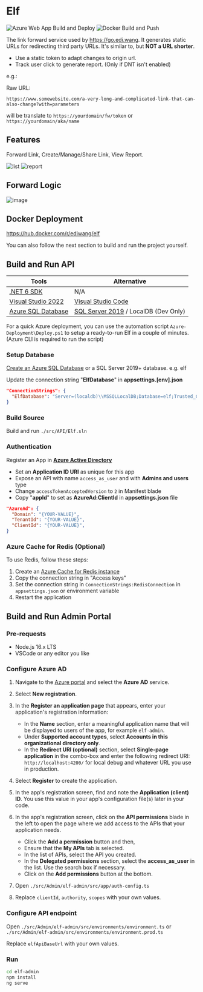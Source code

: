 # Elf

![Azure Web App Build and Deploy](https://github.com/EdiWang/Elf/workflows/Azure%20Web%20App%20Build%20and%20Deploy/badge.svg) ![Docker Build and Push](https://github.com/EdiWang/Elf/workflows/Docker%20on%20Linux/badge.svg)

The link forward service used by https://go.edi.wang. It generates static URLs for redirecting third party URLs. It's similar to, but **NOT a URL shorter**. 

- Use a static token to adapt changes to origin url.
- Track user click to generate report. (Only if DNT isn't enabled)

e.g.:

Raw URL:
```
https://www.somewebsite.com/a-very-long-and-complicated-link-that-can-also-change?with=parameters
```

will be translate to `https://yourdomain/fw/token` or `https://yourdomain/aka/name`

## Features

Forward Link, Create/Manage/Share Link, View Report.

![list](https://user-images.githubusercontent.com/3304703/159200502-997c9648-a497-4779-a127-2634f50949fe.png)
![report](https://user-images.githubusercontent.com/3304703/159200549-7ddea7a9-ef8b-4c7e-bc06-e8ad880285f2.png)

## Forward Logic

![image](https://ediwang.cdn.moonglade.blog/web-assets/lf/LinkForwarder-FW.png)

## Docker Deployment

https://hub.docker.com/r/ediwang/elf

You can also follow the next section to build and run the project yourself.

## Build and Run API

Tools | Alternative
--- | ---
[.NET 6 SDK](http://dot.net) | N/A
[Visual Studio 2022](https://visualstudio.microsoft.com/) | [Visual Studio Code](https://code.visualstudio.com/)
[Azure SQL Database](https://azure.microsoft.com/en-us/services/sql-database/) | [SQL Server 2019](https://www.microsoft.com/en-us/sql-server/sql-server-2019) / LocalDB (Dev Only)

For a quick Azure deployment, you can use the automation script ```Azure-Deployment\Deploy.ps1``` to setup a ready-to-run Elf in a couple of minutes. (Azure CLI is required to run the script)

### Setup Database

[Create an Azure SQL Database](https://docs.microsoft.com/en-us/azure/sql-database/sql-database-single-database-get-started?WT.mc_id=AZ-MVP-5002809) or a SQL Server 2019+ database. e.g. elf

Update the connection string "**ElfDatabase**" in **appsettings.[env].json**

```json
"ConnectionStrings": {
  "ElfDatabase": "Server=(localdb)\\MSSQLLocalDB;Database=elf;Trusted_Connection=True;"
}
```
### Build Source

Build and run `./src/API/Elf.sln`

### Authentication

Register an App in **[Azure Active Directory]((https://azure.microsoft.com/en-us/services/active-directory/))**
- Set an **Application ID URI** as unique for this app
- Expose an API with name `access_as_user` and with **Admins and users** type
- Change `accessTokenAcceptedVersion` to `2` in Manifest blade
- Copy "**appId**" to set as **AzureAd:ClientId** in **appsettings.json** file

```json
"AzureAd": {
  "Domain": "{YOUR-VALUE}",
  "TenantId": "{YOUR-VALUE}",
  "ClientId": "{YOUR-VALUE}",
}
```

### Azure Cache for Redis (Optional)

To use Redis, follow these steps:

1. Create an [Azure Cache for Redis instance](https://docs.microsoft.com/en-us/azure/azure-cache-for-redis/cache-overview?WT.mc_id=AZ-MVP-5002809)
2. Copy the connection string in "Access keys"
3. Set the connection string in `ConnectionStrings:RedisConnection` in `appsettings.json` or environment variable
4. Restart the application

## Build and Run Admin Portal

### Pre-requests

- Node.js 16.x LTS
- VSCode or any editor you like

### Configure Azure AD

1. Navigate to the [Azure portal](https://portal.azure.com) and select the **Azure AD** service.
2. Select **New registration**.
3. In the **Register an application page** that appears, enter your application's registration information:
   - In the **Name** section, enter a meaningful application name that will be displayed to users of the app, for example `elf-admin`.
   - Under **Supported account types**, select **Accounts in this organizational directory only**.
   - In the **Redirect URI (optional)** section, select **Single-page application** in the combo-box and enter the following redirect URI: `http://localhost:4200/` for local debug and whatever URL you use in production.
4. Select **Register** to create the application.
5. In the app's registration screen, find and note the **Application (client) ID**. You use this value in your app's configuration file(s) later in your code.
6. In the app's registration screen, click on the **API permissions** blade in the left to open the page where we add access to the APIs that your application needs.
   - Click the **Add a permission** button and then,
   - Ensure that the **My APIs** tab is selected.
   - In the list of APIs, select the API you created.
   - In the **Delegated permissions** section, select the **access_as_user** in the list. Use the search box if necessary.
   - Click on the **Add permissions** button at the bottom.

7. Open `./src/Admin/elf-admin/src/app/auth-config.ts`

8. Replace `clientId`, `authority`, `scopes` with your own values.

### Configure API endpoint

Open `./src/Admin/elf-admin/src/environments/environment.ts` or `./src/Admin/elf-admin/src/environments/environment.prod.ts`

Replace `elfApiBaseUrl` with your own values.

### Run

```bash
cd elf-admin
npm install
ng serve
```
